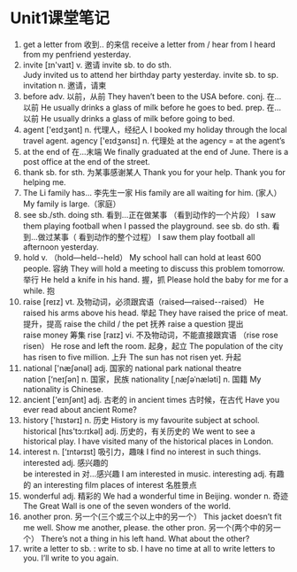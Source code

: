 # Unit1课堂笔记
1.	get a letter from   收到.. 的来信 receive a letter from / hear from
   I heard from my penfriend yesterday.
2.  invite   [ɪn'vaɪt]  v. 邀请 
    invite sb. to do sth.  
    Judy invited us to attend her birthday party yesterday.
    invite sb. to sp.
    invitation    n. 邀请，请柬 
3.  before   adv.  以前，从前 
    They haven’t been to the USA before.
              conj. 在…以前
    He usually drinks a glass of milk before he goes to bed.
              prep.	在…以前
He usually drinks a glass of milk before going to bed.
4.   agent  ['eɪdʒənt]  n.  代理人，经纪人 
    I booked my holiday through the local travel agent.
agency ['eɪdʒənsɪ]  n.  代理处 
at the agency = at the agent’s
5.  at the end of  在…末端 
    We finally graduated at the end of June. 
    There is a post office at the end of the street.
6.  thank sb. for sth.   为某事感谢某人 
    Thank you for your help.
    Thank you for helping me.
7.  The Li family has…  李先生一家 
    His family are all waiting for him.  (家人） 
    My family is large.（家庭） 
8.  see sb./sth. doing sth.   看到…正在做某事 （看到动作的一个片段） 
 I saw them playing football when I passed the playground.
    see sb. do sth.   看到…做过某事（ 看到动作的整个过程） 
 I saw them play football all afternoon yesterday.
9.  hold  v.   （hold—held--held）
   My school hall can hold at least 600 people.   容纳
   They will hold a meeting to discuss this problem tomorrow.   举行
   He held a knife in his hand.   握，抓
 Please hold the baby for me for a while.   抱
10.  raise [reɪz]   vt. 及物动词，必须跟宾语（raised—raised--raised）
   He raised his arms above his head. 举起
   They have raised the price of meat. 提升，提高
   raise the child / the pet   抚养 
raise a question  提出  
raise money    筹集
   rise   [raɪz]   vi. 不及物动词，不能直接跟宾语 （rise rose risen）
   He rose and left the room. 起身，起立
   The population of the city has risen to five million.  上升
   The sun has not risen yet. 升起
11.  national  ['næʃənəl]  adj. 国家的 
    national park     national theatre   
    nation [‘neɪʃən] n. 国家，民族 
nationality   [ˌnæʃəˈnæləti]  n. 国籍
    My nationality is Chinese.
12.  ancient ['eɪnʃənt]  adj. 古老的 
    in ancient times 古时候，在古代 
    Have you ever read about ancient Rome?
13.  history  ['hɪstərɪ] n. 历史 
    History is my favourite subject at school.
    historical  [hɪs'tɔ:rɪkəl]  adj.  历史的，有关历史的 
    We went to see a historical play.
    I have visited many of the historical places in London.
14.  interest  n.  [‘ɪntərɪst]  吸引力，趣味 
     I find no interest in such things.
     interested adj. 感兴趣的   
be interested in  对…感兴趣
I am interested in music.
interesting  adj. 有趣的 
an interesting film
     places of interest 名胜景点 
15.	  wonderful   adj. 精彩的 
 We had a wonderful time in Beijing.
      wonder  n.    奇迹 
The Great Wall is one of the seven wonders of the world.
16.	  another  pron. 另一个(三个或三个以上中的另一个） 
     This jacket doesn’t fit me well. Show me another, please.
the other  pron. 另一个(两个中的另一个） 
     There’s not a thing in his left hand. What about the other?
17.	   write a letter to sb. : write to sb.
      I have no time at all to write letters to you.
      I’ll write to you again.

